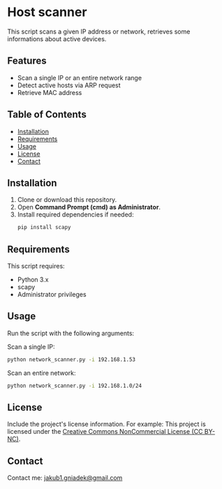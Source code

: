 # Host scanner

This script scans a given IP address or network, retrieves some informations about active devices.

## Features
- Scan a single IP or an entire network range
- Detect active hosts via ARP request
- Retrieve MAC address

## Table of Contents

- [Installation](#installation)
- [Requirements](#requirements)
- [Usage](#usage)
- [License](#license)
- [Contact](#contact)

## Installation

1. Clone or download this repository.
2. Open **Command Prompt (cmd) as Administrator**.
3. Install required dependencies if needed:
   ```sh
   pip install scapy
   ```

## Requirements

This script requires:
- Python 3.x
- scapy
- Administrator privileges

## Usage

Run the script with the following arguments:

Scan a single IP:
```sh
python network_scanner.py -i 192.168.1.53
```

Scan an entire network:
```sh
python network_scanner.py -i 192.168.1.0/24
```

## License

Include the project's license information. For example: This project is licensed under the [Creative Commons NonCommercial License (CC BY-NC)](https://creativecommons.org/licenses/by-nc/4.0/deed.en).

## Contact

Contact me: jakub1.gniadek@gmail.com